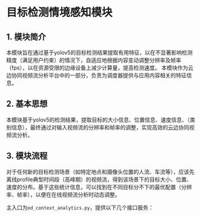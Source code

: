 # 目标检测情境感知模块

## 1. 模块简介
本模块旨在通过基于yolov5的目标检测结果提取有用特征，以在不显著影响检测精度（满足用户约束）的情况下，自适应地根据内容变动调整分辨率及帧率（fps），以在资源受限的边缘设备上减少计算量，提高检测速度。
本模块作为云边协同视频流分析平台中的一部分，负责为调度器提供与应用内容相关的特征信息。

## 2. 基本思想
本模块基于yolov5的检测结果，提取目标的大小信息、位置信息、速度信息、（类别信息），最终通过对输入视频流的分辨率和帧率的调整，实现高效的云边协同视频流分析。

## 3. 模块流程
对于任何新的目标检测场景（如特定地点和摄像头位置的人流、车流等），应该先离线profile典型时间段（高峰期）的视频流，得到该场景下的目标大小、位置、速度的分布。基于这些统计信息，可以找到在不同目标分不下的最优配置（分辨率、帧率），以便在在线视频流分析时动态调整。

主入口为`od_context_analytics.py`，提供以下几个接口服务：